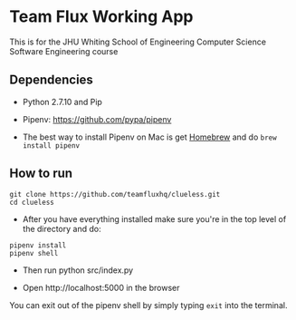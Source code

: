 # Team Flux Working App

This is for the JHU Whiting School of Engineering Computer Science Software Engineering course 
## Dependencies

-  Python 2.7.10 and Pip

- Pipenv: https://github.com/pypa/pipenv

- The best way to install Pipenv on Mac is get [Homebrew](https://brew.sh) and do `brew install pipenv`

## How to run

```
git clone https://github.com/teamfluxhq/clueless.git
cd clueless
```

- After you have everything installed make sure you're in the top level of the directory and do:

```
pipenv install
pipenv shell
```
- Then run python src/index.py

- Open http://localhost:5000 in the browser

You can exit out of the pipenv shell by simply typing `exit` into the terminal.